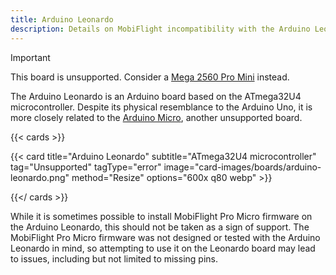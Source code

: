 ```yaml
---
title: Arduino Leonardo
description: Details on MobiFlight incompatibility with the Arduino Leonardo
---
```


> [!IMPORTANT]
> This board is unsupported. Consider a [Mega 2560 Pro Mini](/boards/mega-2560-pro-mini/) instead.

The Arduino Leonardo is an Arduino board based on the ATmega32U4 microcontroller.
Despite its physical resemblance to the Arduino Uno, it is more closely related to the [Arduino Micro](/boards/unsupported/arduino-micro),
another unsupported board.

{{< cards >}}

{{< card title="Arduino Leonardo" subtitle="ATmega32U4 microcontroller" tag="Unsupported" tagType="error" image="card-images/boards/arduino-leonardo.png" method="Resize" options="600x q80 webp" >}}

{{</ cards >}}

While it is sometimes possible to install MobiFlight Pro Micro firmware on the Arduino Leonardo,
this should not be taken as a sign of support. The MobiFlight Pro Micro firmware was not designed
or tested with the Arduino Leonardo in mind, so attempting to use it on the Leonardo board may
lead to issues, including but not limited to missing pins.
